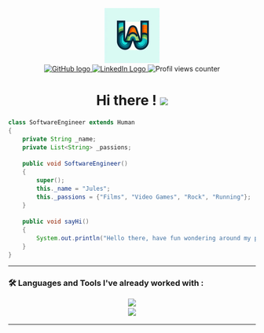 <div id="header" align="center">
 <source media="(prefers-color-scheme: light)" srcset="images/logo.png">
 <img alt="Witchoy's Logo" src="images/Logo_112x112.png">
</div>

<div i="badges" align="center">
 <a href="https://github.com/Witchoy">
 <img src="https://img.shields.io/badge/GitHub-purple?style=for-the-badge&logo=discord&logoColor=white" alt="GitHub logo"> </a>
 <a href="https://www.linkedin.com/in/jules-goy-9b340a2b7/">
 <img src="https://img.shields.io/badge/LinkedIn-blue?style=for-the-badge&logo=linkedin&logoColor=white" alt="LinkedIn Logo"> </a>
 <img src="https://komarev.com/ghpvc/?username=Witchoy&style=for-the-badge&color=blue" alt="Profil views counter"/>
</div>
<div id="textheader" align="center">
 <h1>
  Hi there !
  <img src="https://media4.giphy.com/media/v1.Y2lkPTc5MGI3NjExd2dmeno5cjFqbXN0NDB0aXB1NWFvMHZucG5lMW4wYTY3a3A0YWticiZlcD12MV9pbnRlcm5hbF9naWZfYnlfaWQmY3Q9cw/SyEMEu8W7quRA4IAjr/giphy.gif" width="50px"/>
 </h1>
</div>

```java
class SoftwareEngineer extends Human 
{
    private String _name;
    private List<String> _passions;

    public void SoftwareEngineer() 
    {
        super();
        this._name = "Jules";
        this._passions = {"Films", "Video Games", "Rock", "Running"};
    }

    public void sayHi()
    {
        System.out.println("Hello there, have fun wondering around my profil.");
    }
}
```
---
### :hammer_and_wrench: Languages and Tools I've already worked with :
<div>
    <p align="center">
    <a href="https://skillicons.dev">
        <img src="https://skillicons.dev/icons?i=c,cs,java,html,js,ts,laravel,react,sqlite&theme=light" />
        </br>
        <img src="https://skillicons.dev/icons?i=linux,vscode,gitlab,godot,unity,unreal&theme=light" />
    </a>
    </p>
</div>

---
